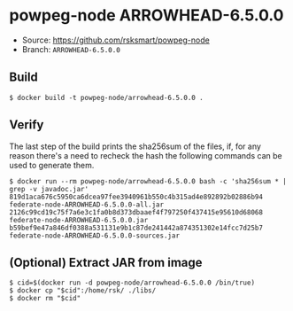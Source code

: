 # powpeg-node ARROWHEAD-6.5.0.0

* Source: https://github.com/rsksmart/powpeg-node
* Branch: `ARROWHEAD-6.5.0.0`

## Build

```
$ docker build -t powpeg-node/arrowhead-6.5.0.0 .
```

## Verify

The last step of the build prints the sha256sum of the files, if, for any reason there's a need to recheck the hash the following commands can be used to generate them.

```
$ docker run --rm powpeg-node/arrowhead-6.5.0.0 bash -c 'sha256sum * | grep -v javadoc.jar'
819d1aca676c5950ca6dcea97fee3940961b550c4b315ad4e892892b02886b94  federate-node-ARROWHEAD-6.5.0.0-all.jar
2126c99cd19c75f7a6e3c1fa0b8d373dbaaef4f797250f437415e95610d68068  federate-node-ARROWHEAD-6.5.0.0.jar
b59bef9e47a846df0388a531131e9b1c87de241442a874351302e14fcc7d25b7  federate-node-ARROWHEAD-6.5.0.0-sources.jar
```

## (Optional) Extract JAR from image

```
$ cid=$(docker run -d powpeg-node/arrowhead-6.5.0.0 /bin/true)
$ docker cp "$cid":/home/rsk/ ./libs/
$ docker rm "$cid"
```
